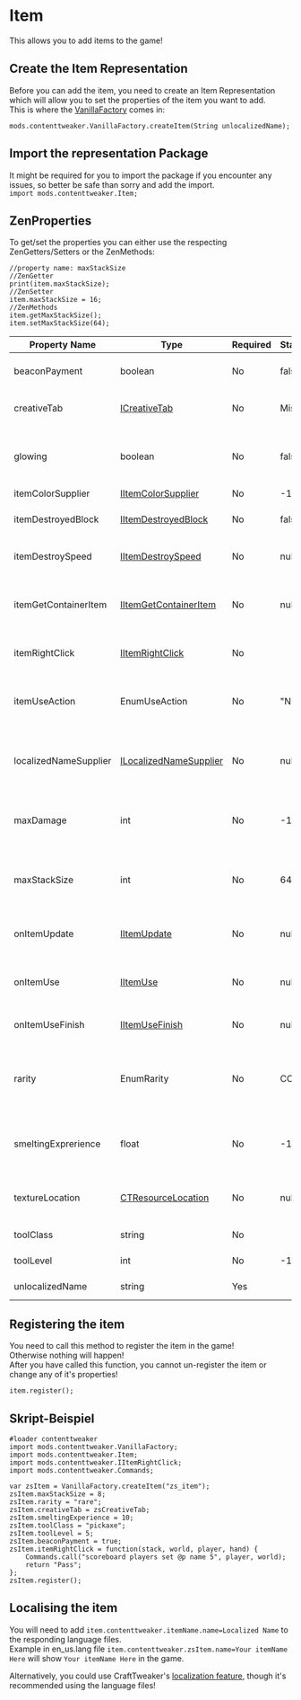 # Item

This allows you to add items to the game!

## Create the Item Representation

Before you can add the item, you need to create an Item Representation which will allow you to set the properties of the item you want to add.  
This is where the [VanillaFactory](/Mods/ContentTweaker/Vanilla/Creatable_Content/VanillaFactory/) comes in:

```zenscript
mods.contenttweaker.VanillaFactory.createItem(String unlocalizedName);
```

## Import the representation Package

It might be required for you to import the package if you encounter any issues, so better be safe than sorry and add the import.  
`import mods.contenttweaker.Item;`

## ZenProperties

To get/set the properties you can either use the respecting ZenGetters/Setters or the ZenMethods:

```zenscript
//property name: maxStackSize
//ZenGetter
print(item.maxStackSize);
//ZenSetter
item.maxStackSize = 16;
//ZenMethods
item.getMaxStackSize();
item.setMaxStackSize(64);
```

| Property Name         | Type                                                                                                            | Required | Standardwert | Description/Notes                                                                    |
| --------------------- | --------------------------------------------------------------------------------------------------------------- | -------- | ------------ | ------------------------------------------------------------------------------------ |
| beaconPayment         | boolean                                                                                                         | No       | false        | Can be given to a beacon to enable bonuses                                           |
| creativeTab           | [ICreativeTab](/Mods/ContentTweaker/Vanilla/Creatable_Content/Creative_Tab/)                                    | No       | Misc         | The Creative tab the item will be put in                                             |
| glowing               | boolean                                                                                                         | No       | false        | Can be used to give your item the glowing effect (as if it were enchanted).          |
| itemColorSupplier     | [IItemColorSupplier](/Mods/ContentTweaker/Vanilla/Advanced_Functionality/Functions/IItemColorSupplier/)         | No       | -1 as color  | The item's color                                                                     |
| itemDestroyedBlock    | [IItemDestroyedBlock](/Mods/ContentTweaker/Vanilla/Advanced_Functionality/Functions/IItemDestroyedBlock/)       | No       | false        | What happens when the item just destroyed a block?                                   |
| itemDestroySpeed      | [IItemDestroySpeed](/Mods/ContentTweaker/Vanilla/Advanced_Functionality/Functions/IItemDestroySpeed/)           | No       | null         | Determines the Item's block breaking speed.                                          |
| itemGetContainerItem  | [IItemGetContainerItem](/Mods/ContentTweaker/Vanilla/Advanced_Functionality/Functions/IItemGetContainerItem/)   | No       | null         | What will remain in the crafting grid when this item was used in a recipe?           |
| itemRightClick        | [IItemRightClick](/Mods/ContentTweaker/Vanilla/Advanced_Functionality/Functions/IItemRightClick/)               | No       |              | Called when the player right clicks with the item                                    |
| itemUseAction         | EnumUseAction                                                                                                   | No       | "NONE"       | What animation the item use will have ("NONE", "EAT", "DRINK", "BLOCK", "BOW")       |
| localizedNameSupplier | [ILocalizedNameSupplier](/Mods/ContentTweaker/Vanilla/Advanced_Functionality/Functions/ILocalizedNameSupplier/) | No       | null         | Can be used to programmatically determine your item's display name                   |
| maxDamage             | int                                                                                                             | No       | -1           | How many uses does the item have? Less than 0 means it cannot be damaged             |
| maxStackSize          | int                                                                                                             | No       | 64           | How many items can fit in one Stack? Less than 0 means standart stack size (64)      |
| onItemUpdate          | [IItemUpdate](/Mods/ContentTweaker/Vanilla/Advanced_Functionality/Functions/IItemUpdate/)                       | No       | null         | Called every tick as long as the item is in a player's inventory                     |
| onItemUse             | [IItemUse](/Mods/ContentTweaker/Vanilla/Advanced_Functionality/Functions/IItemUse/)                             | No       | null         | Called when the player right click on a block with the item                          |
| onItemUseFinish       | [IItemUseFinish](/Mods/ContentTweaker/Vanilla/Advanced_Functionality/Functions/IItemUseFinish/)                 | No       | null         | Called when the player finishes using the item                                       |
| rarity                | EnumRarity                                                                                                      | No       | COMMON       | How rare an item is, determines ToolTip color ("COMMON", "UNCOMMON", "RARE", "EPIC") |
| smeltingExprerience   | float                                                                                                           | No       | -1           | How much experienve the player earns for smelting that item in a furnace?            |
| textureLocation       | [CTResourceLocation](/Mods/ContentTweaker/Vanilla/Types/Resources/CTResourceLocation/)                          | No       | null         | The item's resource location, used for textures etc.                                 |
| toolClass             | string                                                                                                          | No       |              | What block types the tool can break                                                  |
| toolLevel             | int                                                                                                             | No       | -1           | The level of blocks can be broken                                                    |
| unlocalizedName       | string                                                                                                          | Yes      |              | Name, should be all lowercase                                                        |

## Registering the item

You need to call this method to register the item in the game!  
Otherwise nothing will happen!  
After you have called this function, you cannot un-register the item or change any of it's properties!

```zenscript
item.register();
```

## Skript-Beispiel

```zenscript
#loader contenttweaker
import mods.contenttweaker.VanillaFactory;
import mods.contenttweaker.Item;
import mods.contenttweaker.IItemRightClick;
import mods.contenttweaker.Commands;

var zsItem = VanillaFactory.createItem("zs_item");
zsItem.maxStackSize = 8;
zsItem.rarity = "rare";
zsItem.creativeTab = zsCreativeTab;
zsItem.smeltingExperience = 10;
zsItem.toolClass = "pickaxe";
zsItem.toolLevel = 5;
zsItem.beaconPayment = true;
zsItem.itemRightClick = function(stack, world, player, hand) {
    Commands.call("scoreboard players set @p name 5", player, world);
    return "Pass";
};
zsItem.register();
```

## Localising the item

You will need to add `item.contenttweaker.itemName.name=Localized Name` to the responding language files.  
Example in en_us.lang file `item.contenttweaker.zsItem.name=Your itemName Here` will show `Your itemName Here` in the game.

Alternatively, you could use CraftTweaker's [localization feature](/Vanilla/Game/IGame/), though it's recommended using the language files!
